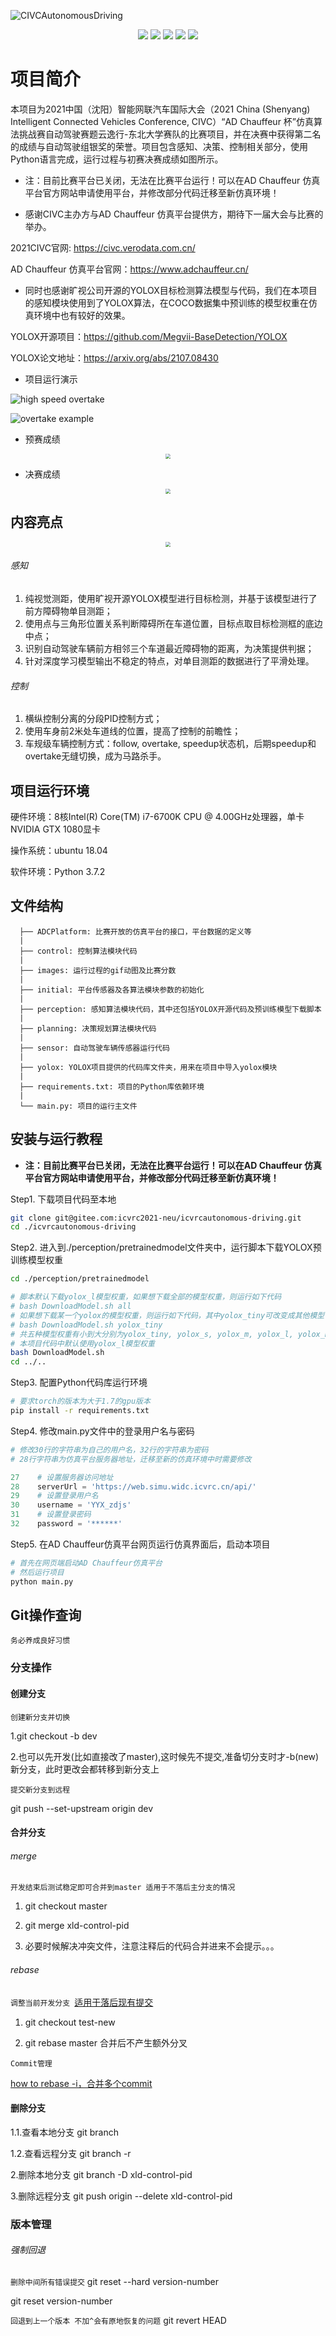 ![CIVCAutonomousDriving](images/CIVCAutonomousDriving.png)
<p align="center">
    <a href="https://www.bilibili.com/video/BV1oq4y1d773?p=1&share_medium=android&share_plat=android&share_session_id=787c9d54-e2d0-4594-ba16-107703c68254&share_source=COPY&share_tag=s_i&timestamp=1634263873&unique_k=YKdnwO" alt="Star">
        <img src="https://img.shields.io/badge/bilibili-our_video_is_here-pink.svg" /></a>
    <a href="https://github.com/NEUAutonomousDriving408/CIVCAutonomousDriving/stargazers" alt="Star">
        <img src="https://img.shields.io/github/stars/NEUAutonomousDriving408/CIVCAutonomousDriving.svg" /></a>
    <a href="https://github.com/NEUAutonomousDriving408/CIVCAutonomousDriving/network" alt="fork">
        <img src="https://img.shields.io/github/forks/NEUAutonomousDriving408/CIVCAutonomousDriving.svg" /></a>
    <a href="https://github.com/NEUAutonomousDriving408/CIVCAutonomousDriving/contributors" alt="contributors">
        <img src="https://img.shields.io/github/contributors/NEUAutonomousDriving408/CIVCAutonomousDriving.svg" /></a>
    <a href="https://github.com/NEUAutonomousDriving408/CIVCAutonomousDriving/LICENSE" alt="license">
        <img src="https://img.shields.io/github/license/NEUAutonomousDriving408/CIVCAutonomousDriving.svg" /></a>
</p>

<!--
    <a href="https://github.com/NEUAutonomousDriving408/CIVCAutonomousDriving/releases" alt="license">
        <img src="https://img.shields.io/github/release/NEUAutonomousDriving408/CIVCAutonomousDriving.svg" /></a>
[![GitHub license](https://img.shields.io/badge/bilibili-finalvideo-pink.svg)](https://www.bilibili.com/video/BV1oq4y1d773?p=1&share_medium=android&share_plat=android&share_session_id=787c9d54-e2d0-4594-ba16-107703c68254&share_source=COPY&share_tag=s_i&timestamp=1634263873&unique_k=YKdnwO)
[![GitHub stars](https://img.shields.io/github/stars/NEUAutonomousDriving408/CIVCAutonomousDriving.svg)](https://github.com/NEUAutonomousDriving408/CIVCAutonomousDriving/stargazers)
[![GitHub forks](https://img.shields.io/github/forks/NEUAutonomousDriving408/CIVCAutonomousDriving.svg)](https://github.com/NEUAutonomousDriving408/CIVCAutonomousDriving/network)
[![GitHub contributor](https://img.shields.io/github/contributors/NEUAutonomousDriving408/CIVCAutonomousDriving)](https://github.com/NEUAutonomousDriving408/CIVCAutonomousDriving/graphs/contributors)
[![GitHub license](https://img.shields.io/github/license/NEUAutonomousDriving408/CIVCAutonomousDriving.svg)](https://github.com/NEUAutonomousDriving408/CIVCAutonomousDriving/blob/master/LICENSE)
[![GitHub release](https://img.shields.io/github/release/NEUAutonomousDriving408/CIVCAutonomousDriving.svg)](https://github.com/NEUAutonomousDriving408/CIVCAutonomousDriving/releases)
-->


# 项目简介

本项目为2021中国（沈阳）智能网联汽车国际大会（2021 China (Shenyang) Intelligent Connected Vehicles Conference, CIVC）“AD Chauffeur 杯”仿真算法挑战赛自动驾驶赛题云逸行-东北大学赛队的比赛项目，并在决赛中获得第二名的成绩与自动驾驶组银奖的荣誉。项目包含感知、决策、控制相关部分，使用Python语言完成，运行过程与初赛决赛成绩如图所示。

- 注：目前比赛平台已关闭，无法在比赛平台运行！可以在AD Chauffeur 仿真平台官方网站申请使用平台，并修改部分代码迁移至新仿真环境！

- 感谢CIVC主办方与AD Chauffeur 仿真平台提供方，期待下一届大会与比赛的举办。

2021CIVC官网: https://civc.verodata.com.cn/

AD Chauffeur 仿真平台官网：https://www.adchauffeur.cn/

- 同时也感谢旷视公司开源的YOLOX目标检测算法模型与代码，我们在本项目的感知模块使用到了YOLOX算法，在COCO数据集中预训练的模型权重在仿真环境中也有较好的效果。

YOLOX开源项目：https://github.com/Megvii-BaseDetection/YOLOX

YOLOX论文地址：https://arxiv.org/abs/2107.08430

- 项目运行演示

![high speed overtake](images/70km.gif)

![overtake example](images/50km.gif)

- 预赛成绩

<p align="center">
<img src="images/预赛成绩.png" style="zoom:50%;" />
</p>

- 决赛成绩

<p align="center">
<img src="images/决赛成绩.png" style="zoom:50%;" />
</p>


## 内容亮点

<p align="center">
<img src="images/speed2overtake.png" style="zoom:50%;" />
</p>


###### 感知

1. 纯视觉测距，使用旷视开源YOLOX模型进行目标检测，并基于该模型进行了前方障碍物单目测距；
2. 使用点与三角形位置关系判断障碍所在车道位置，目标点取目标检测框的底边中点；
3. 识别自动驾驶车辆前方相邻三个车道最近障碍物的距离，为决策提供判据；
4. 针对深度学习模型输出不稳定的特点，对单目测距的数据进行了平滑处理。

###### 控制
1. 横纵控制分离的分段PID控制方式；
2. 使用车身前2米处车道线的位置，提高了控制的前瞻性；
3. 车规级车辆控制方式：follow, overtake, speedup状态机，后期speedup和overtake无缝切换，成为马路杀手。



## 项目运行环境

硬件环境：8核Intel(R) Core(TM) i7-6700K CPU @ 4.00GHz处理器，单卡NVIDIA GTX 1080显卡

操作系统：ubuntu 18.04

软件环境：Python 3.7.2



## 文件结构

```
  ├── ADCPlatform: 比赛开放的仿真平台的接口，平台数据的定义等
  |
  ├── control: 控制算法模块代码
  |
  ├── images: 运行过程的gif动图及比赛分数
  |
  ├── initial: 平台传感器及各算法模块参数的初始化
  |
  ├── perception: 感知算法模块代码，其中还包括YOLOX开源代码及预训练模型下载脚本
  |
  ├── planning: 决策规划算法模块代码
  |
  ├── sensor: 自动驾驶车辆传感器运行代码
  |
  ├── yolox: YOLOX项目提供的代码库文件夹，用来在项目中导入yolox模块
  |
  ├── requirements.txt: 项目的Python库依赖环境
  |
  └── main.py: 项目的运行主文件
```



## 安装与运行教程

- **注：目前比赛平台已关闭，无法在比赛平台运行！可以在AD Chauffeur 仿真平台官方网站申请使用平台，并修改部分代码迁移至新仿真环境！**

Step1. 下载项目代码至本地

```bash
git clone git@gitee.com:icvrc2021-neu/icvrcautonomous-driving.git
cd ./icvrcautonomous-driving
```

Step2. 进入到./perception/pretrainedmodel文件夹中，运行脚本下载YOLOX预训练模型权重

```bash
cd ./perception/pretrainedmodel

# 脚本默认下载yolox_l模型权重，如果想下载全部的模型权重，则运行如下代码
# bash DownloadModel.sh all
# 如果想下载某一个yolox的模型权重，则运行如下代码，其中yolox_tiny可改变成其他模型
# bash DownloadModel.sh yolox_tiny 
# 共五种模型权重有小到大分别为yolox_tiny, yolox_s, yolox_m, yolox_l, yolox_m
# 本项目代码中默认使用yolox_l模型权重
bash DownloadModel.sh  
cd ../..
```

Step3. 配置Python代码库运行环境

```bash
# 要求torch的版本为大于1.7的gpu版本
pip install -r requirements.txt
```

Step4. 修改main.py文件中的登录用户名与密码

```python
# 修改30行的字符串为自己的用户名，32行的字符串为密码
# 28行字符串为仿真平台服务器地址，迁移至新的仿真环境中时需要修改

27    # 设置服务器访问地址
28    serverUrl = 'https://web.simu.widc.icvrc.cn/api/'
29    # 设置登录用户名
30    username = 'YYX_zdjs'
31    # 设置登录密码
32    password = '******'
```

Step5. 在AD Chauffeur仿真平台网页运行仿真界面后，启动本项目

```bash
# 首先在网页端启动AD Chauffeur仿真平台
# 然后运行项目
python main.py
```


## Git操作查询
`务必养成良好习惯`


### 分支操作
#### 创建分支
`创建新分支并切换`

1.git checkout -b dev 

2.也可以先开发(比如直接改了master),这时候先不提交,准备切分支时才-b(new)新分支，此时更改会都转移到新分支上

`提交新分支到远程`

git push --set-upstream origin dev


#### 合并分支
###### merge
`开发结束后测试稳定即可合并到master 适用于不落后主分支的情况`
1. git checkout master

2. git merge xld-control-pid 

3. 必要时候解决冲突文件，注意注释后的代码合并进来不会提示。。。

###### rebase
`调整当前开发分支 `[适用于落后现有提交](https://cloud.tencent.com/developer/article/1683707)

1. git checkout test-new

2. git rebase master 合并后不产生额外分叉

`Commit管理`

[how to rebase -i，合并多个commit](https://segmentfault.com/a/1190000007748862)

#### 删除分支
1.1.查看本地分支 git branch 

1.2.查看远程分支 git branch -r

2.删除本地分支 
git branch -D xld-control-pid

3.删除远程分支 
git push origin --delete xld-control-pid


### 版本管理
###### 强制回退
`删除中间所有错误提交`
git reset --hard version-number

git reset version-number

`回退到上一个版本 不加^会有原地恢复的问题`
git revert HEAD






